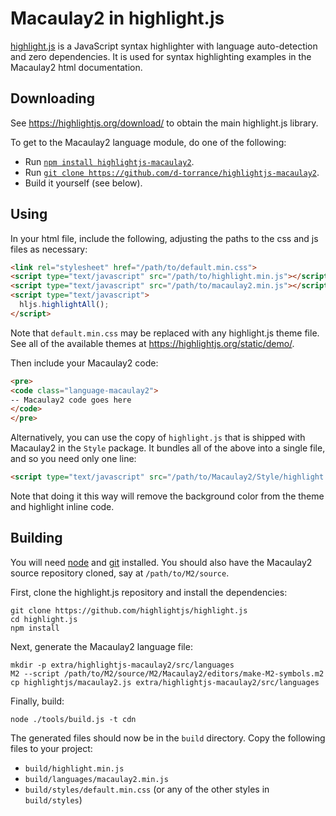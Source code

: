 Macaulay2 in highlight.js
=========================

[highlight.js](https://highlightjs.org/) is a JavaScript syntax highlighter
with language auto-detection and zero dependencies.  It is used for syntax
highlighting examples in the Macaulay2 html documentation.

Downloading
-----------

See https://highlightjs.org/download/ to obtain the main highlight.js
library.

To get to the Macaulay2 language module, do one of the following:

* Run [`npm install highlightjs-macaulay2`](
  https://www.npmjs.com/package/highlightjs-macaulay2).
* Run [`git clone https://github.com/d-torrance/highlightjs-macaulay2`](
  https://github.com/d-torrance/highlightjs-macaulay2).
* Build it yourself (see below).

Using
-----

In your html file, include the following, adjusting the paths to the css and
js files as necessary:

```html
<link rel="stylesheet" href="/path/to/default.min.css">
<script type="text/javascript" src="/path/to/highlight.min.js"></script>
<script type="text/javascript" src="/path/to/macaulay2.min.js"></script>
<script type="text/javascript">
  hljs.highlightAll();
</script>
```

Note that `default.min.css` may be replaced with any highlight.js
theme file.  See all of the available themes at
https://highlightjs.org/static/demo/.

Then include your Macaulay2 code:

```html
<pre>
<code class="language-macaulay2">
-- Macaulay2 code goes here
</code>
</pre>
```

Alternatively, you can use the copy of `highlight.js` that is shipped with Macaulay2 in the `Style` package.  It bundles all of the above into a single file, and so you need only one line:

```html
<script type="text/javascript" src="/path/to/Macaulay2/Style/highlight.js"></script>
```

Note that doing it this way will remove the background color from
the theme and highlight inline code.

Building
--------

You will need [node](https://nodejs.org/) and [git](https://git-scm.com/)
installed.  You should also have the Macaulay2 source repository cloned, say
at `/path/to/M2/source`.

First, clone the highlight.js repository and install the dependencies:

```
git clone https://github.com/highlightjs/highlight.js
cd highlight.js
npm install
```

Next, generate the Macaulay2 language file:

```
mkdir -p extra/highlightjs-macaulay2/src/languages
M2 --script /path/to/M2/source/M2/Macaulay2/editors/make-M2-symbols.m2
cp highlightjs/macaulay2.js extra/highlightjs-macaulay2/src/languages
```

Finally, build:

```
node ./tools/build.js -t cdn
```

The generated files should now be in the `build` directory.  Copy the
following files to your project:

* `build/highlight.min.js`
* `build/languages/macaulay2.min.js`
* `build/styles/default.min.css` (or any of the other styles in `build/styles`)

